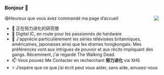 ### Bonjour 👋

<img align="right" src="https://github-readme-stats.vercel.app/api?username=XXXYB330&show_icons=true&icon_color=CE1D2D&text_color=718096&bg_color=ffffff&hide_title=true" />



😄Heureux que vous avez commandé ma page d’accueil

- 🔭 正在努力进化的研究僧
- 🌱 Digital IC, en route pour les passionnés de hardware
- 👯 J'apprécie particulièrement les séries télévisées britanniques, américaines, japonaises ainsi que les drames hongkongais. Mes préférences vont aux intrigues de pouvoir et aux récits impliquant des gangs. Récemment, j'ai regardé The Walking Dead.
- 📫 Vous pouvez Me Contacter en recherchant **努力进化** via XHS
- ⚡ J’espère que ce que j’ai écrit peut vous aider, sans aide, amusez-vous
